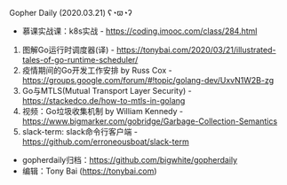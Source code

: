 Gopher Daily (2020.03.21) ʕ◔ϖ◔ʔ

* 慕课实战课：k8s实战 - https://coding.imooc.com/class/284.html

1. 图解Go运行时调度器(译) - https://tonybai.com/2020/03/21/illustrated-tales-of-go-runtime-scheduler/
2. 疫情期间的Go开发工作安排 by Russ Cox - https://groups.google.com/forum/#!topic/golang-dev/UxvN1W2B-zg
3. Go与MTLS(Mutual Transport Layer Security) - https://stackedco.de/how-to-mtls-in-golang
4. 视频：Go垃圾收集机制 by William Kennedy - https://www.bigmarker.com/gobridge/Garbage-Collection-Semantics
5. slack-term: slack命令行客户端 - https://github.com/erroneousboat/slack-term

* gopherdaily归档：https://github.com/bigwhite/gopherdaily
* 编辑：Tony Bai (https://tonybai.com)
